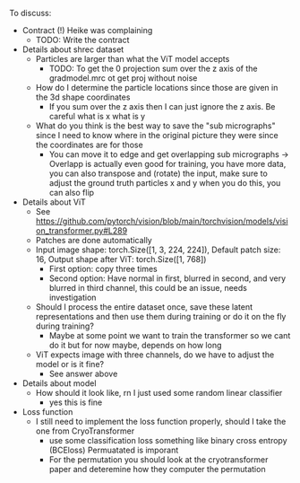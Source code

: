To discuss:
- Contract (!) Heike was complaining
  - TODO: Write the contract
- Details about shrec dataset
  - Particles are larger than what the ViT model accepts
    - TODO: To get the 0 projection sum over the z axis of the gradmodel.mrc ot get proj without noise
  - How do I determine the particle locations since those are given in the 3d shape coordinates
    - If you sum over the z axis then I can just ignore the z axis. Be careful what is x what is y
  - What do you think is the best way to save the "sub micrographs" since I need to know where in the original picture 
    they were since the coordinates are for those
    - You can move it to edge and get overlapping sub micrographs -> Overlapp is actually even good for training, you
     have more data, you can also transpose and (rotate) the input, make sure to adjust the ground truth particles x 
     and y when you do this, you can also flip
- Details about ViT
  - See https://github.com/pytorch/vision/blob/main/torchvision/models/vision_transformer.py#L289
  - Patches are done automatically
  - Input image shape:  torch.Size([1, 3, 224, 224]), Default patch size:  16, Output shape after ViT:  torch.Size([1, 768])
    - First option: copy three times
    - Second option: Have normal in first, blurred in second, and very blurred in third channel, this could be an issue, needs investigation
  - Should I process the entire dataset once, save these latent representations and then use them during training or do it on the fly during training?
    - Maybe at some point we want to train the transformer so we cant do it but for now maybe, depends on how long
  - ViT expects image with three channels, do we have to adjust the model or is it fine?
    - See answer above
- Details about model
  - How should it look like, rn I just used some random linear classifier
    - yes this is fine
- Loss function
  - I still need to implement the loss function properly, should I take the one from CryoTransformer
    - use some classification loss something like binary cross entropy (BCEloss) Permuatated is imporant
    - For the permutation you should look at the cryotransformer paper and deteremine how they computer the permutation